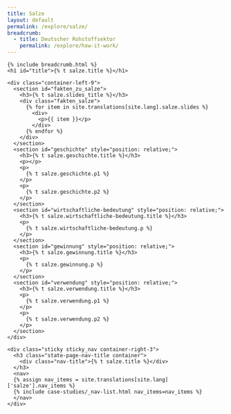 ```yaml
---
title: Salze
layout: default
permalink: /explore/salze/
breadcrumb:
  - title: Deutscher Rohstoffsektor
    permalink: /explore/how-it-work/
---
```


<link rel="stylesheet" type="text/css" href="{{ site.baseurl_root }}/css/slick-theme.css"/>
<link rel="stylesheet" type="text/css" href="//cdn.jsdelivr.net/jquery.slick/1.6.0/slick.css"/>

<main class="container-page-wrapper layout-state-pages">
  <section class="container" style="position: relative;">

    {% include breadcrumb.html %}
    <h1 id="title">{% t salze.title %}</h1>

    <div class="container-left-9">
      <section id="fakten_zu_salze">
        <h3>{% t salze.slides_title %}</h3>
        <div class="fakten_salze">
          {% for item in site.translations[site.lang].salze.slides %}
            <div>
              <p>{{ item }}</p>
            </div>
          {% endfor %}
        </div>
      </section>
      <section id="geschichte" style="position: relative;">
        <h3>{% t salze.geschichte.title %}</h3>
        <p></p>
        <p>
          {% t salze.geschichte.p1 %}
        </p>
        <p>
          {% t salze.geschichte.p2 %}
        </p>
      </section>
      <section id="wirtschaftliche-bedeutung" style="position: relative;">
        <h3>{% t salze.wirtschaftliche-bedeutung.title %}</h3>
        <p>
          {% t salze.wirtschaftliche-bedeutung.p %}
        </p>
      </section>
      <section id="gewinnung" style="position: relative;">
        <h3>{% t salze.gewinnung.title %}</h3>
        <p>
          {% t salze.gewinnung.p %}
        </p>
      </section>
      <section id="verwendung" style="position: relative;">
        <h3>{% t salze.verwendung.title %}</h3>
        <p>
          {% t salze.verwendung.p1 %}
        </p>
        <p>
          {% t salze.verwendung.p2 %}
        </p>
      </section>
    </div>

    <div class="sticky sticky_nav container-right-3">
      <h3 class="state-page-nav-title container">
        <div class="nav-title">{% t salze.title %}</div>
      </h3>
      <nav>
      {% assign nav_items = site.translations[site.lang]['salze'].nav_items %}
      {% include case-studies/_nav-list.html nav_items=nav_items %}
      </nav>
    </div>
  </section>
</main>

<script src="https://ajax.googleapis.com/ajax/libs/jquery/1.12.4/jquery.min.js"></script>
<script type="text/javascript" src="//cdn.jsdelivr.net/jquery.slick/1.6.0/slick.min.js"></script>
<script type="text/javascript" src="{{ site.baseurl_root }}/js/lib/static.min.js" charset="utf-8"></script>

<script type="text/javascript">
    $(document).ready(function(){
      $('.fakten_salze').slick({
        dots: true,
        speed: 500
      });
    });
</script>
